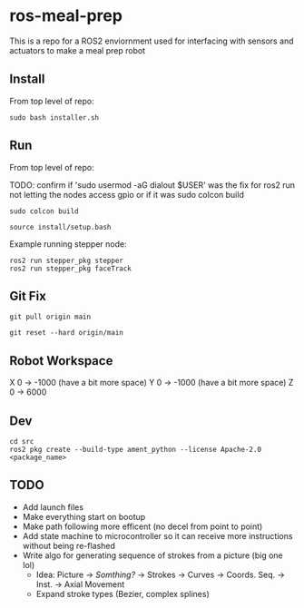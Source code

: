# ros-meal-prep
This is a repo for a ROS2 enviornment used for interfacing with sensors and actuators to make a meal prep robot

## Install

From top level of repo:
``` 
sudo bash installer.sh
``` 

## Run

From top level of repo:

TODO: confirm if 'sudo usermod -aG dialout $USER' was the fix for ros2 run not letting the nodes access gpio or if it was sudo colcon build

``` 
sudo colcon build
```
``` 
source install/setup.bash
```

Example running stepper node:
``` 
ros2 run stepper_pkg stepper
ros2 run stepper_pkg faceTrack
``` 

## Git Fix
``` 
git pull origin main
``` 
``` 
git reset --hard origin/main
``` 


## Robot Workspace

X 0 -> -1000 (have a bit more space)
Y 0 -> -1000 (have a bit more space)
Z 0 -> 6000


## Dev

``` 
cd src
ros2 pkg create --build-type ament_python --license Apache-2.0 <package_name>
``` 

## TODO
- Add launch files
- Make everything start on bootup
- Make path following more efficent (no decel from point to point)
- Add state machine to microcontroller so it can receive more instructions without being re-flashed
- Write algo for generating sequence of strokes from a picture (big one lol)
    - Idea: Picture -> *Somthing?* -> Strokes -> Curves -> Coords. Seq. -> Inst. -> Axial Movement
    - Expand stroke types (Bezier, complex splines)